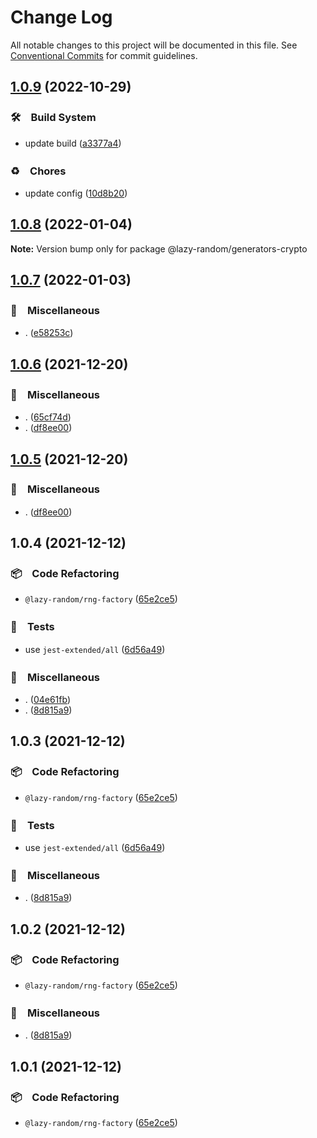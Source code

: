 # Change Log

All notable changes to this project will be documented in this file.
See [Conventional Commits](https://conventionalcommits.org) for commit guidelines.

## [1.0.9](https://github.com/bluelovers/ws-random/compare/@lazy-random/generators-crypto@1.0.8...@lazy-random/generators-crypto@1.0.9) (2022-10-29)



### 🛠　Build System

* update build ([a3377a4](https://github.com/bluelovers/ws-random/commit/a3377a45f6e3895378d1b633d02a501464836ea1))


### ♻️　Chores

* update config ([10d8b20](https://github.com/bluelovers/ws-random/commit/10d8b20d2ebc76491ac971bf8b9280f66285e056))



## [1.0.8](https://github.com/bluelovers/ws-random/compare/@lazy-random/generators-crypto@1.0.7...@lazy-random/generators-crypto@1.0.8) (2022-01-04)

**Note:** Version bump only for package @lazy-random/generators-crypto





## [1.0.7](https://github.com/bluelovers/ws-random/compare/@lazy-random/generators-crypto@1.0.6...@lazy-random/generators-crypto@1.0.7) (2022-01-03)


### 🔖　Miscellaneous

* . ([e58253c](https://github.com/bluelovers/ws-random/commit/e58253c60984cc3947069ea4ae2eb1924cd2940e))





## [1.0.6](https://github.com/bluelovers/ws-random/compare/@lazy-random/generators-crypto@1.0.4...@lazy-random/generators-crypto@1.0.6) (2021-12-20)


### 🔖　Miscellaneous

* . ([65cf74d](https://github.com/bluelovers/ws-random/commit/65cf74d7a39b1399cff63dd748ea79d8c0fb9a85))
* . ([df8ee00](https://github.com/bluelovers/ws-random/commit/df8ee0035628a6e2ca218f15429ab85880721f73))





## [1.0.5](https://github.com/bluelovers/ws-random/compare/@lazy-random/generators-crypto@1.0.4...@lazy-random/generators-crypto@1.0.5) (2021-12-20)


### 🔖　Miscellaneous

* . ([df8ee00](https://github.com/bluelovers/ws-random/commit/df8ee0035628a6e2ca218f15429ab85880721f73))





## 1.0.4 (2021-12-12)


### 📦　Code Refactoring

* `@lazy-random/rng-factory` ([65e2ce5](https://github.com/bluelovers/ws-random/commit/65e2ce545ec39234ee56d1575b00dfb0ef9a1415))


### 🚨　Tests

* use `jest-extended/all` ([6d56a49](https://github.com/bluelovers/ws-random/commit/6d56a49e94ec701cd8744632a04871cba4e59ea8))


### 🔖　Miscellaneous

* . ([04e61fb](https://github.com/bluelovers/ws-random/commit/04e61fb160f654f1f2f6efe95f63d900ed2449e3))
* . ([8d815a9](https://github.com/bluelovers/ws-random/commit/8d815a9451f12cabc9b81680e463d429c45f2506))





## 1.0.3 (2021-12-12)


### 📦　Code Refactoring

* `@lazy-random/rng-factory` ([65e2ce5](https://github.com/bluelovers/ws-random/commit/65e2ce545ec39234ee56d1575b00dfb0ef9a1415))


### 🚨　Tests

* use `jest-extended/all` ([6d56a49](https://github.com/bluelovers/ws-random/commit/6d56a49e94ec701cd8744632a04871cba4e59ea8))


### 🔖　Miscellaneous

* . ([8d815a9](https://github.com/bluelovers/ws-random/commit/8d815a9451f12cabc9b81680e463d429c45f2506))





## 1.0.2 (2021-12-12)


### 📦　Code Refactoring

* `@lazy-random/rng-factory` ([65e2ce5](https://github.com/bluelovers/ws-random/commit/65e2ce545ec39234ee56d1575b00dfb0ef9a1415))


### 🔖　Miscellaneous

* . ([8d815a9](https://github.com/bluelovers/ws-random/commit/8d815a9451f12cabc9b81680e463d429c45f2506))





## 1.0.1 (2021-12-12)


### 📦　Code Refactoring

* `@lazy-random/rng-factory` ([65e2ce5](https://github.com/bluelovers/ws-random/commit/65e2ce545ec39234ee56d1575b00dfb0ef9a1415))
